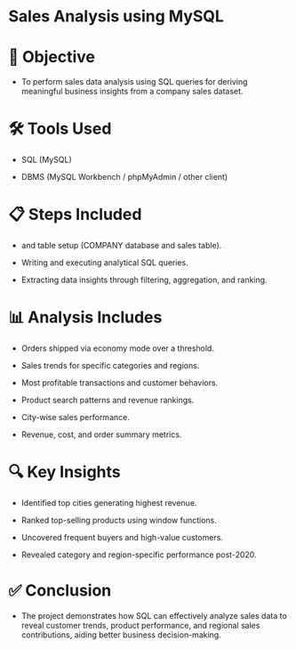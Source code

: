 # Sales Analysis using MySQL

# 📌 Objective
- To perform sales data analysis using SQL queries for deriving meaningful business insights from a company sales dataset.

# 🛠️ Tools Used
- SQL (MySQL)

- DBMS (MySQL Workbench / phpMyAdmin / other client)

# 📋 Steps Included
- and table setup (COMPANY database and sales table).

- Writing and executing analytical SQL queries.

- Extracting data insights through filtering, aggregation, and ranking.

# 📊 Analysis Includes
- Orders shipped via economy mode over a threshold.

- Sales trends for specific categories and regions.

- Most profitable transactions and customer behaviors.

- Product search patterns and revenue rankings.

- City-wise sales performance.

- Revenue, cost, and order summary metrics.

# 🔍 Key Insights
- Identified top cities generating highest revenue.

- Ranked top-selling products using window functions.

- Uncovered frequent buyers and high-value customers.

- Revealed category and region-specific performance post-2020.

# ✅ Conclusion
- The project demonstrates how SQL can effectively analyze sales data to reveal customer trends, product performance, and regional sales contributions, aiding better business decision-making.

